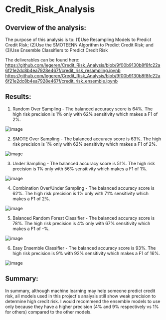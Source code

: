 # Credit_Risk_Analysis

## Overview of the analysis: 
The purpose of this analysis is to: (1)Use Resampling Models to Predict Credit Risk; (2)Use the SMOTEENN Algorithm to Predict Credit Risk; and (3)Use Ensemble Classifiers to Predict Credit Risk

The deliverables can be found here:
https://github.com/legeren/Credit_Risk_Analysis/blob/9f00b9130b8f8fc22a6f21e2dc8b4ea7928e467f/credit_risk_resampling.ipynb
https://github.com/legeren/Credit_Risk_Analysis/blob/9f00b9130b8f8fc22a6f21e2dc8b4ea7928e467f/credit_risk_ensemble.ipynb


## Results: 
1. Random Over Sampling - The balanced accuracy score is 64%.  The high risk precision is 1% only with 62% sensitivity which makes a F1 of 2%.

![image](https://user-images.githubusercontent.com/100737452/176973685-30ba2df6-fba3-481d-a680-448e3be5f8be.png)

2. SMOTE Over Sampling - The balanced accuracy score is 63%.  The high risk precision is 1% only with 62% sensitivity which makes a F1 of 2%.

![image](https://user-images.githubusercontent.com/100737452/176973727-0a2210ad-9d44-4e13-8cc3-3900a0aac978.png)

3. Under Sampling - The balanced accuracy score is 51%.  The high risk precision is 1% only with 56% sensitivity which makes a F1 of 1%.

![image](https://user-images.githubusercontent.com/100737452/176973784-27bd9082-80da-460c-b863-404219d76228.png)

4. Combination Over/Under Sampling - The balanced accuracy score is 62%.  The high risk precision is 1% only with 71% sensitivity which makes a F1 of 2%.

![image](https://user-images.githubusercontent.com/100737452/176973824-32e9b880-d8e3-4e7b-8d49-b46fb849bb4a.png)

5. Balanced Random Forest Classifier - The balanced accuracy score is 78%.  The high risk precision is 4% only with 67% sensitivity which makes a F1 of -%.

![image](https://user-images.githubusercontent.com/100737452/176973990-d84d13f5-08c3-4419-9f85-23c9f2cca886.png)

6. Easy Ensemble Classifier - The balanced accuracy score is 93%.  The high risk precision is 9%  with 92% sensitivity which makes a F1 of 16%.

![image](https://user-images.githubusercontent.com/100737452/176973878-791ea31f-75e1-4b44-8ecc-561fefdbb86e.png)


## Summary: 

In summary, although machine learning may help someone predict credit risk, all models used in this project's analysis still show weak precision to determine high credit risk.  I would recommend the ensemble models to use only because they have a higher precision (4% and 9% respectively vs 1% for others) compared to the other models.
